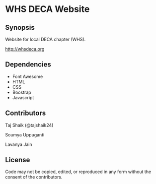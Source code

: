 # WHS DECA Website

## Synopsis

Website for local DECA chapter (WHS).

<a>http://whsdeca.org</a>


## Dependencies

<ul>
<li>Font Awesome</li>
<li>HTML</li>
<li>CSS</li>
<li>Boostrap</li>
<li>Javascript</li>
</ul>


## Contributors

Taj Shaik (@tajshaik24)

Soumya Uppuganti

Lavanya Jain

## License

Code may not be copied, edited, or reproduced in any form without the consent of the contributors.
